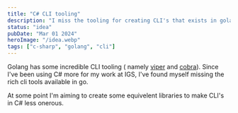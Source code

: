 ```yaml
---
title: "C# CLI tooling"
description: "I miss the tooling for creating CLI's that exists in golang"
status: "idea"
pubDate: "Mar 01 2024"
heroImage: "/idea.webp"
tags: ["c-sharp", "golang", "cli"]
---
```


Golang has some incredible CLI tooling ( namely [viper](https://github.com/spf13/viper) and [cobra](https://github.com/spf13/cobra)). Since I've been using C# more for my work at IGS, I've found myself missing the rich cli tools available in go.

At some point I'm aiming to create some equivelent libraries to make CLI's in C# less onerous.
